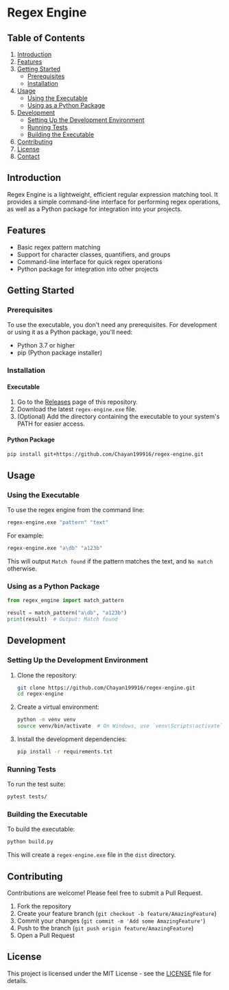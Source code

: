 # Regex Engine

## Table of Contents

1. [Introduction](#introduction)
2. [Features](#features)
3. [Getting Started](#getting-started)
   - [Prerequisites](#prerequisites)
   - [Installation](#installation)
4. [Usage](#usage)
   - [Using the Executable](#using-the-executable)
   - [Using as a Python Package](#using-as-a-python-package)
5. [Development](#development)
   - [Setting Up the Development Environment](#setting-up-the-development-environment)
   - [Running Tests](#running-tests)
   - [Building the Executable](#building-the-executable)
6. [Contributing](#contributing)
7. [License](#license)
8. [Contact](#contact)

## Introduction

Regex Engine is a lightweight, efficient regular expression matching tool. It provides a simple command-line interface for performing regex operations, as well as a Python package for integration into your projects.

## Features

- Basic regex pattern matching
- Support for character classes, quantifiers, and groups
- Command-line interface for quick regex operations
- Python package for integration into other projects

## Getting Started

### Prerequisites

To use the executable, you don't need any prerequisites. For development or using it as a Python package, you'll need:

- Python 3.7 or higher
- pip (Python package installer)

### Installation

#### Executable

1. Go to the [Releases](https://github.com/Chayan199916/regex-engine/releases/) page of this repository.
2. Download the latest `regex-engine.exe` file.
3. (Optional) Add the directory containing the executable to your system's PATH for easier access.

#### Python Package

```bash
pip install git+https://github.com/Chayan199916/regex-engine.git
```

## Usage

### Using the Executable

To use the regex engine from the command line:

```bash
regex-engine.exe "pattern" "text"
```

For example:

```bash
regex-engine.exe "a\db" "a123b"
```

This will output `Match found` if the pattern matches the text, and `No match` otherwise.

### Using as a Python Package

```python
from regex_engine import match_pattern

result = match_pattern("a\db", "a123b")
print(result)  # Output: Match found
```

## Development

### Setting Up the Development Environment

1. Clone the repository:

   ```bash
   git clone https://github.com/Chayan199916/regex-engine.git
   cd regex-engine
   ```

2. Create a virtual environment:

   ```bash
   python -m venv venv
   source venv/bin/activate  # On Windows, use `venv\Scripts\activate`
   ```

3. Install the development dependencies:
   ```bash
   pip install -r requirements.txt
   ```

### Running Tests

To run the test suite:

```bash
pytest tests/
```

### Building the Executable

To build the executable:

```bash
python build.py
```

This will create a `regex-engine.exe` file in the `dist` directory.

## Contributing

Contributions are welcome! Please feel free to submit a Pull Request.

1. Fork the repository
2. Create your feature branch (`git checkout -b feature/AmazingFeature`)
3. Commit your changes (`git commit -m 'Add some AmazingFeature'`)
4. Push to the branch (`git push origin feature/AmazingFeature`)
5. Open a Pull Request

## License

This project is licensed under the MIT License - see the [LICENSE](LICENSE) file for details.
